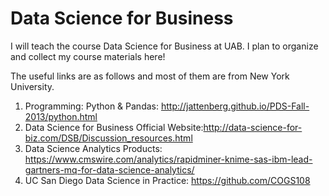 # Data Science for Business
I will teach the course Data Science for Business at UAB. I plan to organize and collect my course materials here!

The useful links are as follows and most of them are from New York University.
  1. Programming: Python & Pandas: http://jattenberg.github.io/PDS-Fall-2013/python.html
  2. Data Science for Business Official Website:http://data-science-for-biz.com/DSB/Discussion_resources.html
  3. Data Science Analytics Products: https://www.cmswire.com/analytics/rapidminer-knime-sas-ibm-lead-gartners-mq-for-data-science-analytics/
  4. UC San Diego Data Science in Practice: https://github.com/COGS108
